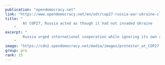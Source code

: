 ```yaml
---
publication: "opendemocracy.net"
link: "https://www.opendemocracy.net/en/odr/cop27-russia-war-ukraine-climate-crisis/"
title: "
        At COP27, Russia acted as though it had not invaded Ukraine
    "
excerpt: "
        Russia urged international cooperation while ignoring its own role in making the climate crisis worse
    "
image: "https://cdn2.opendemocracy.net/media/images/protester_at_COP27.2e16d0ba.fill-1200x630.jpg"
group: pro
rank: 15
---
```

